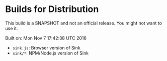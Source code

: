 # Builds for Distribution

This build is a SNAPSHOT and not an official release.  You might not want to use it.

Built on: Mon Nov  7 17:42:38 UTC 2016

* `sink.js`: Browser version of Sink
* `sink/*`: NPM/Node.js version of Sink

